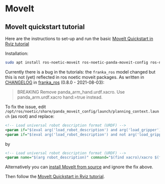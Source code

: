 # MoveIt

## MoveIt quickstart tutorial

Here are the instructions to set-up and run the basic [MoveIt Quickstart in Rviz tutorial](https://ros-planning.github.io/moveit_tutorials/doc/quickstart_in_rviz/quickstart_in_rviz_tutorial.html#)

Installation:

```sh
sudo apt install ros-noetic-moveit ros-noetic-panda-moveit-config ros-noetic-moveit-visual-tools
```

Currently there is a bug in the tutorials: the `franka_ros` model changed but this is not (yet) reflected in ros noetic moveit packages.
As written in [CHANGELOG](https://github.com/frankaemika/franka_ros/blob/71ff2e06cdbe3ebb51ef67933dc068909ba9dec9/CHANGELOG.md) in [franka_ros](https://github.com/frankaemika/franka_ros) (0.8.0 - 2021-08-03):

> BREAKING Remove panda_arm_hand.urdf.xacro. Use panda_arm.urdf.xacro hand:=true instead.

To fix the issue, edit `/opt/ros/noetic/share/panda_moveit_config/launch/planning_context.launch` (as root) and replace:

```xml
<!-- Load universal robot description format (URDF) -->
<param if="$(eval arg('load_robot_description') and arg('load_gripper'))" name="$(arg robot_description)" command="$(find xacro)/xacro '$(find franka_description)/robots/panda_arm.urdf.xacro' hand:=true"/>
<param if="$(eval arg('load_robot_description') and not arg('load_gripper'))" name="$(arg robot_description)" command="$(find xacro)/xacro '$(find franka_description)/robots/panda_arm.urdf.xacro'"/>
``` 

by

```xml
<!-- Load universal robot description format (URDF) -->
<param name="$(arg robot_description)" command="$(find xacro)/xacro $(find franka_description)/robots/panda_arm.urdf.xacro hand:=$(arg load_gripper)" />
```

Alternatively you can [install MoveIt from source](https://ros-planning.github.io/moveit_tutorials/doc/getting_started/getting_started.html) and ignore the fix above.

Then follow the [MoveIt Quickstart in Rviz tutorial](https://ros-planning.github.io/moveit_tutorials/doc/quickstart_in_rviz/quickstart_in_rviz_tutorial.html#).

